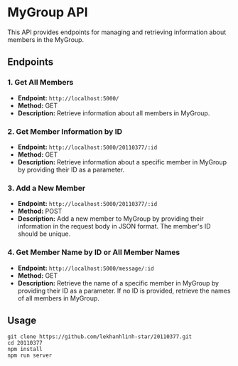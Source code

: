 # MyGroup API

This API provides endpoints for managing and retrieving information about members in the MyGroup.

## Endpoints

### 1. Get All Members

- **Endpoint:** `http://localhost:5000/`
- **Method:** GET
- **Description:** Retrieve information about all members in MyGroup.

### 2. Get Member Information by ID

- **Endpoint:** `http://localhost:5000/20110377/:id`
- **Method:** GET
- **Description:** Retrieve information about a specific member in MyGroup by providing their ID as a parameter.

### 3. Add a New Member

- **Endpoint:** `http://localhost:5000/20110377/:id`
- **Method:** POST
- **Description:** Add a new member to MyGroup by providing their information in the request body in JSON format. The member's ID should be unique.

### 4. Get Member Name by ID or All Member Names

- **Endpoint:** `http://localhost:5000/message/:id`
- **Method:** GET
- **Description:** Retrieve the name of a specific member in MyGroup by providing their ID as a parameter. If no ID is provided, retrieve the names of all members in MyGroup.

## Usage

```console
git clone https://github.com/lekhanhlinh-star/20110377.git
cd 20110377
npm install
npm run server
```



